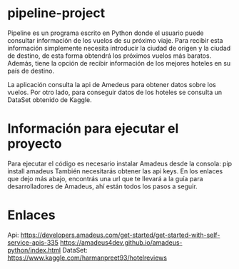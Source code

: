 # pipeline-project

Pipeline es un programa escrito en Python donde el usuario puede consultar información de los vuelos de su próximo viaje.
Para recibir esta información simplemente necesita introducir la ciudad de origen y la ciudad de destino, de esta forma
obtendrá los próximos vuelos más baratos. Además, tiene la opción de recibir información de los mejores hoteles en su país de destino.

La aplicación consulta la api de Amedeus para obtener datos sobre los vuelos.
Por otro lado, para conseguir datos de los hoteles se consulta un DataSet obtenido de Kaggle.

# Información para ejecutar el proyecto
Para ejecutar el código es necesario instalar Amadeus desde la consola: pip install amadeus
También necesitarás obtener las api keys. En los enlaces que dejo más abajo, encontrás una url que te llevará a la guía
para desarrolladores de Amadeus, ahí están todos los pasos a seguir.

# Enlaces
Api:
    https://developers.amadeus.com/get-started/get-started-with-self-service-apis-335
    https://amadeus4dev.github.io/amadeus-python/index.html
DataSet:
    https://www.kaggle.com/harmanpreet93/hotelreviews
